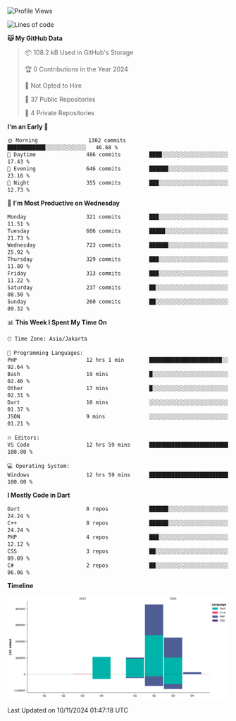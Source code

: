 <!--START_SECTION:waka-->
![Profile Views](http://img.shields.io/badge/Profile%20Views-1-blue)

![Lines of code](https://img.shields.io/badge/From%20Hello%20World%20I%27ve%20Written-865.6%20thousand%20lines%20of%20code-blue)

**🐱 My GitHub Data** 

> 📦 108.2 kB Used in GitHub's Storage 
 > 
> 🏆 0 Contributions in the Year 2024
 > 
> 🚫 Not Opted to Hire
 > 
> 📜 37 Public Repositories 
 > 
> 🔑 4 Private Repositories 
 > 
**I'm an Early 🐤** 

```text
🌞 Morning                1302 commits        ████████████░░░░░░░░░░░░░   46.68 % 
🌆 Daytime                486 commits         ████░░░░░░░░░░░░░░░░░░░░░   17.43 % 
🌃 Evening                646 commits         ██████░░░░░░░░░░░░░░░░░░░   23.16 % 
🌙 Night                  355 commits         ███░░░░░░░░░░░░░░░░░░░░░░   12.73 % 
```
📅 **I'm Most Productive on Wednesday** 

```text
Monday                   321 commits         ███░░░░░░░░░░░░░░░░░░░░░░   11.51 % 
Tuesday                  606 commits         █████░░░░░░░░░░░░░░░░░░░░   21.73 % 
Wednesday                723 commits         ██████░░░░░░░░░░░░░░░░░░░   25.92 % 
Thursday                 329 commits         ███░░░░░░░░░░░░░░░░░░░░░░   11.80 % 
Friday                   313 commits         ███░░░░░░░░░░░░░░░░░░░░░░   11.22 % 
Saturday                 237 commits         ██░░░░░░░░░░░░░░░░░░░░░░░   08.50 % 
Sunday                   260 commits         ██░░░░░░░░░░░░░░░░░░░░░░░   09.32 % 
```


📊 **This Week I Spent My Time On** 

```text
🕑︎ Time Zone: Asia/Jakarta

💬 Programming Languages: 
PHP                      12 hrs 1 min        ███████████████████████░░   92.64 % 
Bash                     19 mins             █░░░░░░░░░░░░░░░░░░░░░░░░   02.46 % 
Other                    17 mins             █░░░░░░░░░░░░░░░░░░░░░░░░   02.31 % 
Dart                     10 mins             ░░░░░░░░░░░░░░░░░░░░░░░░░   01.37 % 
JSON                     9 mins              ░░░░░░░░░░░░░░░░░░░░░░░░░   01.21 % 

🔥 Editors: 
VS Code                  12 hrs 59 mins      █████████████████████████   100.00 % 

💻 Operating System: 
Windows                  12 hrs 59 mins      █████████████████████████   100.00 % 
```

**I Mostly Code in Dart** 

```text
Dart                     8 repos             ██████░░░░░░░░░░░░░░░░░░░   24.24 % 
C++                      8 repos             ██████░░░░░░░░░░░░░░░░░░░   24.24 % 
PHP                      4 repos             ███░░░░░░░░░░░░░░░░░░░░░░   12.12 % 
CSS                      3 repos             ██░░░░░░░░░░░░░░░░░░░░░░░   09.09 % 
C#                       2 repos             ██░░░░░░░░░░░░░░░░░░░░░░░   06.06 % 
```



**Timeline**

![Lines of Code chart](https://raw.githubusercontent.com/PradiptaAhmad/PradiptaAhmad/main/assets/bar_graph.png)


 Last Updated on 10/11/2024 01:47:18 UTC
<!--END_SECTION:waka-->
